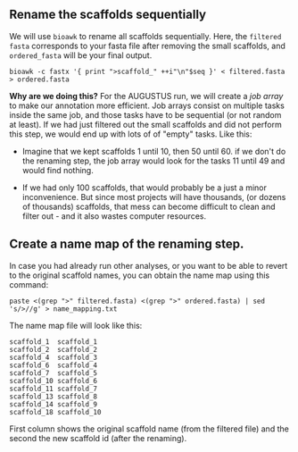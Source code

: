 ## Rename the scaffolds sequentially

We will use `bioawk` to rename all scaffolds sequentially. Here, the `filtered fasta` corresponds to your fasta file after removing the small scaffolds, and `ordered_fasta` will be your final output. 

```
bioawk -c fastx '{ print ">scaffold_" ++i"\n"$seq }' < filtered.fasta > ordered.fasta
```

**Why are we doing this?**
For the AUGUSTUS run, we will create a *job array* to make our annotation more efficient. Job arrays consist on multiple tasks inside the same job, and those tasks have to be sequential (or not random at least). If we had just filtered out the small scaffolds and did not perform this step, we would end up with lots of of "empty" tasks. Like this:

- Imagine that we kept scaffolds 1 until 10, then 50 until 60. if we don't do the renaming step, the job array would look for the tasks 11 until 49 and would find nothing.

- If we had only 100 scaffolds, that would probably be a just a minor inconvenience. But since most projects will have thousands, (or dozens of thousands) scaffolds, that mess can become difficult to clean and filter out - and it also wastes computer resources.

## Create a name map of the renaming step. 
In case you had already run other analyses, or you want to be able to revert to the original scaffold names, you can obtain the name map using this command:

`paste <(grep ">" filtered.fasta) <(grep ">" ordered.fasta) | sed 's/>//g' > name_mapping.txt`

The name map file will look like this:

```
scaffold_1	scaffold_1
scaffold_2	scaffold_2
scaffold_4	scaffold_3
scaffold_6	scaffold_4
scaffold_7	scaffold_5
scaffold_10	scaffold_6
scaffold_11	scaffold_7
scaffold_13	scaffold_8
scaffold_14	scaffold_9
scaffold_18	scaffold_10

```

First column shows the original scaffold name (from the filtered file) and the second the new scaffold id (after the renaming).
